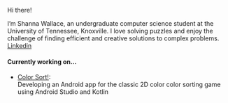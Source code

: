 Hi there!  <br>

I’m Shanna Wallace, an undergraduate computer science student at the University of Tennessee, Knoxville. I love solving puzzles and enjoy the challenge of finding efficient and creative solutions to complex problems.<br>
[Linkedin](https://www.linkedin.com/in/shanna-wallace/)
#### Currently working on...<br>
* [Color Sort!](https://github.com/shannaw04/color_sort): <br>
Developing an Android app for the classic 2D color color sorting game using Android Studio and Kotlin
